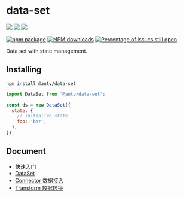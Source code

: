 # data-set

[![](https://img.shields.io/travis/antvis/data-set.svg)](https://travis-ci.org/antvis/data-set)
![](https://img.shields.io/badge/language-typescript-red.svg)
![](https://img.shields.io/badge/license-MIT-000000.svg)

[![npm package](https://img.shields.io/npm/v/@antv/data-set.svg)](https://www.npmjs.com/package/@antv/data-set)
[![NPM downloads](http://img.shields.io/npm/dm/@antv/data-set.svg)](https://npmjs.org/package/@antv/data-set)
[![Percentage of issues still open](http://isitmaintained.com/badge/open/antvis/data-set.svg)](http://isitmaintained.com/project/antvis/data-set 'Percentage of issues still open')

Data set with state management.

## Installing

`npm install @antv/data-set`

```js
import DataSet from '@antv/data-set';

const ds = new DataSet({
  state: {
    // initialize state
    foo: 'bar',
  },
});
```

## Document

 - [快速入门](./docs/overview.md)
 - [DataSet](./docs/dataset.md)
 - [Connector 数据接入](./docs/connector.md)
 - [Transform 数据转换](./docs/transform.md)
